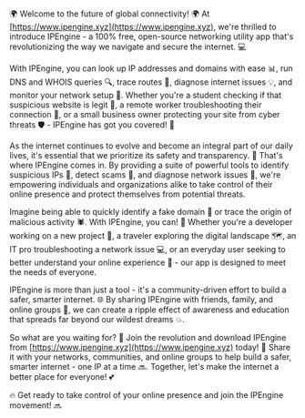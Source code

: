 🌍 Welcome to the future of global connectivity! 🌍 At [https://www.ipengine.xyz](https://www.ipengine.xyz), we're thrilled to introduce IPEngine - a 100% free, open-source networking utility app that's revolutionizing the way we navigate and secure the internet. 💻

With IPEngine, you can look up IP addresses and domains with ease 📊, run DNS and WHOIS queries 🔍, trace routes 📍, diagnose internet issues 💡, and monitor your network setup 📡. Whether you're a student checking if that suspicious website is legit 👀, a remote worker troubleshooting their connection 🏢, or a small business owner protecting your site from cyber threats 🛡️ - IPEngine has got you covered! 🙌

As the internet continues to evolve and become an integral part of our daily lives, it's essential that we prioritize its safety and transparency. 💯 That's where IPEngine comes in. By providing a suite of powerful tools to identify suspicious IPs 🚨, detect scams 🚫, and diagnose network issues 🔧, we're empowering individuals and organizations alike to take control of their online presence and protect themselves from potential threats.

Imagine being able to quickly identify a fake domain 👀 or trace the origin of malicious activity 🕷️. With IPEngine, you can! 💪 Whether you're a developer working on a new project 🔧, a traveler exploring the digital landscape 🗺️, an IT pro troubleshooting a network issue 💻, or an everyday user seeking to better understand your online experience 🤔 - our app is designed to meet the needs of everyone.

IPEngine is more than just a tool - it's a community-driven effort to build a safer, smarter internet. 🌐 By sharing IPEngine with friends, family, and online groups 👫, we can create a ripple effect of awareness and education that spreads far beyond our wildest dreams 💥.

So what are you waiting for? 🤔 Join the revolution and download IPEngine from [https://www.ipengine.xyz](https://www.ipengine.xyz) today! 📲 Share it with your networks, communities, and online groups to help build a safer, smarter internet - one IP at a time 🔜. Together, let's make the internet a better place for everyone! 💕

🔥 Get ready to take control of your online presence and join the IPEngine movement! 🔜